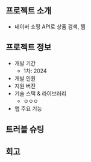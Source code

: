 ## 프로젝트 소개
- 네이버 쇼핑 API로 상품 검색, 찜

## 프로젝트 정보
- 개발 기간
  - 1차: 2024
- 개발 인원
- 지원 버전
- 기술 스택 & 라이브러리
  - ㅇㅇㅇ
- 앱 주요 기능

## 트러블 슈팅


## 회고
